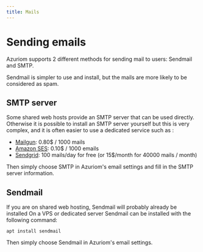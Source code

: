 ```yaml
---
title: Mails
---
```


# Sending emails

Azuriom supports 2 different methods for sending mail to users: Sendmail and SMTP.

Sendmail is simpler to use and install, but the mails are more likely to be considered as spam.

## SMTP server

Some shared web hosts provide an SMTP server that can be used directly.
Otherwise it is possible to install an SMTP server yourself but this is very complex,
and it is often easier to use a dedicated service such as :
* [Mailgun](https://www.mailgun.com/): 0.80$ / 1000 mails
* [Amazon SES](https://aws.amazon.com/ses/): 0.10$ / 1000 emails
* [Sendgrid](https://sendgrid.com/): 100 mails/day for free (or 15$/month for 40000 mails / month)

Then simply choose SMTP in Azuriom's email settings and fill in the SMTP server information.

## Sendmail

If you are on shared web hosting, Sendmail will probably already be installed
On a VPS or dedicated server Sendmail can be installed with the following command:
```
apt install sendmail
```

Then simply choose Sendmail in Azuriom's email settings.
